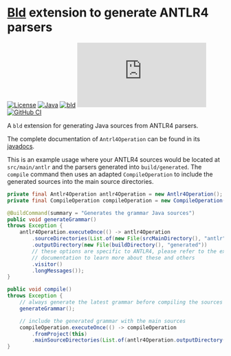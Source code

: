 # [Bld](https://github.com/rife2/rife2/wiki/What-Is-Bld) extension to generate ANTLR4 parsers

[![License](https://img.shields.io/badge/license-Apache%20License%202.0-blue.svg)](https://opensource.org/licenses/Apache-2.0)
[![Java](https://img.shields.io/badge/java-17%2B-blue)](https://www.oracle.com/java/technologies/javase/jdk17-archive-downloads.html)
[![bld](https://img.shields.io/badge/1.9.0-FA9052?label=bld&labelColor=2392FF)](https://rife2.com/bld)
[![Release](https://flat.badgen.net/maven/v/metadata-url/https:/repo.rife2.com/releases/com/uwyn/rife2/bld-antlr4/maven-metadata.xml)](https://repo.rife2.com/#/releases/com/uwyn/rife2/bld-antlr4)
[![GitHub CI](https://github.com/rife2/bld-antlr4/actions/workflows/bld.yml/badge.svg)](https://github.com/rife2/bld-antlr4/actions/workflows/bld.yml)

A `bld` extension for generating Java sources from ANTLR4 parsers.

The complete documentation of `Antrl4Operation` can be found in its [javadocs](https://rife2.github.io/bld-antlr4/rife/bld/extension/Antlr4Operation.html).

This is an example usage where your ANTLR4 sources would be located at
`src/main/antlr` and the parsers generated into `build/generated`. The `compile`
command then uses an adapted `CompileOperation` to include the generated
sources into the main source directories.

```java
private final Antlr4Operation antlr4Operation = new Antlr4Operation();
private final CompileOperation compileOperation = new CompileOperation();

@BuildCommand(summary = "Generates the grammar Java sources")
public void generateGrammar()
throws Exception {
    antlr4Operation.executeOnce(() -> antlr4Operation
        .sourceDirectories(List.of(new File(srcMainDirectory(), "antlr")))
        .outputDirectory(new File(buildDirectory(), "generated"))
        // these options are specific to ANTLR4, please refer to the extension
        // documentation to learn more about these and others
        .visitor()
        .longMessages());
}

public void compile()
throws Exception {
    // always generate the latest grammar before compiling the sources
    generateGrammar();

    // include the generated grammar with the main sources
    compileOperation.executeOnce(() -> compileOperation
        .fromProject(this)
        .mainSourceDirectories(List.of(antlr4Operation.outputDirectory())));
}
```